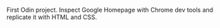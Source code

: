 First Odin project. Inspect Google Homepage with Chrome dev tools and replicate it with HTML and CSS.
